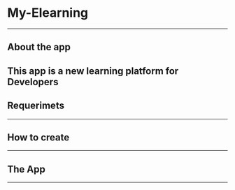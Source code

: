 # My-Elearning
---

## About the app

This app is a new learning platform for Developers 
---

## Requerimets

---

## How to create

---

## The App

---


